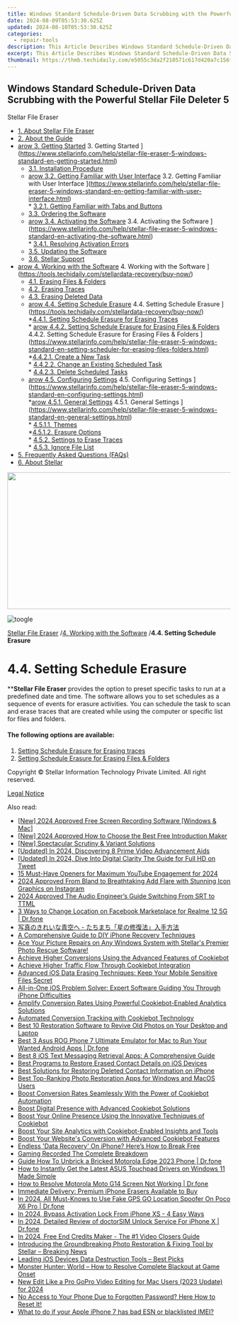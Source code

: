 ```yaml
---
title: Windows Standard Schedule-Driven Data Scrubbing with the Powerful Stellar File Deleter 5
date: 2024-08-09T05:53:30.625Z
updated: 2024-08-10T05:53:30.625Z
categories:
  - repair-tools
description: This Article Describes Windows Standard Schedule-Driven Data Scrubbing with the Powerful Stellar File Deleter 5
excerpt: This Article Describes Windows Standard Schedule-Driven Data Scrubbing with the Powerful Stellar File Deleter 5
thumbnail: https://thmb.techidaily.com/e5055c3da2f210571c617d420a7c156f394da05b547450d519d5355d85d7de7a.jpg
---
```


## Windows Standard Schedule-Driven Data Scrubbing with the Powerful Stellar File Deleter 5

Stellar File Eraser

* [1. About Stellar File Eraser](https://tools.techidaily.com/stellardata-recovery/buy-now/)
* [2. About the Guide](https://tools.techidaily.com/stellardata-recovery/buy-now/)
* [arow 3. Getting Started](https://www.stellarinfo.com/help/public/frontEnd/onlinehelp/images/arow.png) 3\. Getting Started ](https://www.stellarinfo.com/help/stellar-file-eraser-5-windows-standard-en-getting-started.html)  
  * [3.1. Installation Procedure](https://tools.techidaily.com/stellardata-recovery/buy-now/)  
  * [arow 3.2. Getting Familiar with User Interface](https://www.stellarinfo.com/help/public/frontEnd/onlinehelp/images/arow.png) 3.2\. Getting Familiar with User Interface ](https://www.stellarinfo.com/help/stellar-file-eraser-5-windows-standard-en-getting-familiar-with-user-interface.html)  
         * [3.2.1. Getting Familiar with Tabs and Buttons](https://tools.techidaily.com/stellardata-recovery/buy-now/)  
  * [3.3. Ordering the Software](https://tools.techidaily.com/stellardata-recovery/buy-now/)  
  * [arow 3.4. Activating the Software](https://www.stellarinfo.com/help/public/frontEnd/onlinehelp/images/arow.png) 3.4\. Activating the Software ](https://www.stellarinfo.com/help/stellar-file-eraser-5-windows-standard-en-activating-the-software.html)  
         * [3.4.1. Resolving Activation Errors](https://tools.techidaily.com/stellardata-recovery/buy-now/)  
  * [3.5. Updating the Software](https://tools.techidaily.com/stellardata-recovery/buy-now/)  
  * [3.6. Stellar Support](https://tools.techidaily.com/stellardata-recovery/buy-now/)
* [arow 4. Working with the Software](https://www.stellarinfo.com/help/public/frontEnd/onlinehelp/images/arow.png) 4\. Working with the Software ](https://tools.techidaily.com/stellardata-recovery/buy-now/)  
  * [4.1. Erasing Files & Folders](https://tools.techidaily.com/stellardata-recovery/buy-now/)  
  * [4.2. Erasing Traces](https://tools.techidaily.com/stellardata-recovery/buy-now/)  
  * [4.3. Erasing Deleted Data](https://tools.techidaily.com/stellardata-recovery/buy-now/)  
  * [arow 4.4. Setting Schedule Erasure](https://www.stellarinfo.com/help/public/frontEnd/onlinehelp/images/arow.png) 4.4\. Setting Schedule Erasure ](https://tools.techidaily.com/stellardata-recovery/buy-now/)  
         *[4.4.1. Setting Schedule Erasure for Erasing Traces](https://tools.techidaily.com/stellardata-recovery/buy-now/)  
         * [arow 4.4.2. Setting Schedule Erasure for Erasing Files & Folders](https://www.stellarinfo.com/help/public/frontEnd/onlinehelp/images/arow.png) 4.4.2\. Setting Schedule Erasure for Erasing Files & Folders ](https://www.stellarinfo.com/help/stellar-file-eraser-5-windows-standard-en-setting-scheduler-for-erasing-files-folders.html)  
                  *[4.4.2.1. Create a New Task](https://tools.techidaily.com/stellardata-recovery/buy-now/)  
                  * [4.4.2.2. Change an Existing Scheduled Task](https://tools.techidaily.com/stellardata-recovery/buy-now/)  
                  * [4.4.2.3. Delete Scheduled Tasks](https://tools.techidaily.com/stellardata-recovery/buy-now/)  
  * [arow 4.5. Configuring Settings](https://www.stellarinfo.com/help/public/frontEnd/onlinehelp/images/arow.png) 4.5\. Configuring Settings ](https://www.stellarinfo.com/help/stellar-file-eraser-5-windows-standard-en-configuring-settings.html)  
         *[arow 4.5.1. General Settings](https://www.stellarinfo.com/help/public/frontEnd/onlinehelp/images/arow.png) 4.5.1\. General Settings ](https://www.stellarinfo.com/help/stellar-file-eraser-5-windows-standard-en-general-settings.html)  
                  * [4.5.1.1. Themes](https://tools.techidaily.com/stellardata-recovery/buy-now/)  
                  *[4.5.1.2. Erasure Options](https://tools.techidaily.com/stellardata-recovery/buy-now/)  
         * [4.5.2. Settings to Erase Traces](https://tools.techidaily.com/stellardata-recovery/buy-now/)  
         * [4.5.3. Ignore File List](https://tools.techidaily.com/stellardata-recovery/buy-now/)
* [5. Frequently Asked Questions (FAQs)](https://www.stellarinfo.com/help/stellar-file-eraser-5-windows-standard-en-frequently-asked-questions-faqs.html)
* [6. About Stellar](https://tools.techidaily.com/stellardata-recovery/buy-now/)

<!-- affiliate ads begin -->
<a href="https://martinic.evyy.net/c/5597632/1422856/4482" target="_top" id="1422856"><img src="//a.impactradius-go.com/display-ad/4482-1422856" border="0" alt="" width="580" height="309"/></a>
<!-- affiliate ads end -->
![toogle](https://www.stellarinfo.com/help/public/frontEnd/onlinehelp/images/toogle.png)

[Stellar File Eraser](https://tools.techidaily.com/stellardata-recovery/buy-now/) /[4. Working with the Software](https://tools.techidaily.com/stellardata-recovery/buy-now/) /**4.4\. Setting Schedule Erasure**

# **4.4\. Setting Schedule Erasure**

****Stellar File Eraser**  provides the option to preset specific tasks to run at a predefined date and time. The software allows you to set schedules as a sequence of events for erasure activities. You can schedule the task to scan and erase traces that are created while using the computer or specific list for files and folders.

#### **The following options are available:**

1. [Setting Schedule Erasure for Erasing traces](https://united.elfm.net/zqobdx)
2. [Setting Schedule Erasure for Erasing Files & Folders](https://sentrypc.7eer.net/dkpkgn)

 Copyright © Stellar Information Technology Private Limited. All right reserved.

[Legal Notice](https://tools.techidaily.com/stellardata-recovery/buy-now/)

<ins class="adsbygoogle"
     style="display:block"
     data-ad-format="autorelaxed"
     data-ad-client="ca-pub-7571918770474297"
     data-ad-slot="1223367746"></ins>



<ins class="adsbygoogle"
     style="display:block"
     data-ad-client="ca-pub-7571918770474297"
     data-ad-slot="8358498916"
     data-ad-format="auto"
     data-full-width-responsive="true"></ins>



<span class="atpl-alsoreadstyle">Also read:</span>
<div><ul>
<li><a href="https://video-capture.techidaily.com/new-2024-approved-free-screen-recording-software-windows-and-mac/"><u>[New] 2024 Approved  Free Screen Recording Software [Windows & Mac]</u></a></li>
<li><a href="https://eaxpv-info.techidaily.com/new-2024-approved-how-to-choose-the-best-free-introduction-maker/"><u>[New] 2024 Approved  How to Choose the Best Free Introduction Maker</u></a></li>
<li><a href="https://extra-support.techidaily.com/new-spectacular-scrutiny-and-variant-solutions/"><u>[New] Spectacular Scrutiny & Variant Solutions</u></a></li>
<li><a href="https://facebook-video-footage.techidaily.com/updated-in-2024-discovering-8-prime-video-advancement-aids/"><u>[Updated] In 2024, Discovering 8 Prime Video Advancement Aids</u></a></li>
<li><a href="https://twitter-videos.techidaily.com/updated-in-2024-dive-into-digital-clarity-the-guide-for-full-hd-on-tweet/"><u>[Updated] In 2024, Dive Into Digital Clarity  The Guide for Full HD on Tweet</u></a></li>
<li><a href="https://youtube-zero.techidaily.com/st-have-openers-for-maximum-youtube-engagement-for-2024/"><u>15 Must-Have Openers for Maximum YouTube Engagement for 2024</u></a></li>
<li><a href="https://instagram-video-files.techidaily.com/2024-approved-from-bland-to-breathtaking-add-flare-with-stunning-icon-graphics-on-instagram/"><u>2024 Approved  From Bland to Breathtaking  Add Flare with Stunning Icon Graphics on Instagram</u></a></li>
<li><a href="https://fox-cloud.techidaily.com/2024-approved-the-audio-engineers-guide-switching-from-srt-to-ttml/"><u>2024 Approved  The Audio Engineer’s Guide  Switching From SRT to TTML</u></a></li>
<li><a href="https://location-fake.techidaily.com/3-ways-to-change-location-on-facebook-marketplace-for-realme-12-5g-drfone-by-drfone-virtual-android/"><u>3 Ways to Change Location on Facebook Marketplace for Realme 12 5G | Dr.fone</u></a></li>
<li><a href="https://data-safeguard.techidaily.com/5yaz55yf44gu44gn44km44ge44gq6z2s56m644g4ic0g44gf44gh44gplus44gh44cm5pif44gu5lplusu5b6p5rov44cn5ywl5oml5pa55rov/"><u>写真のきれいな青空へ - たちまち「星の修復法」入手方法</u></a></li>
<li><a href="https://data-safeguard.techidaily.com/a-comprehensive-guide-to-diy-iphone-recovery-techniques/"><u>A Comprehensive Guide to DIY iPhone Recovery Techniques</u></a></li>
<li><a href="https://data-safeguard.techidaily.com/1721268142514-ace-your-picture-repairs-on-any-windows-system-with-stellars-premier-photo-rescue-software/"><u>Ace Your Picture Repairs on Any Windows System with Stellar's Premier Photo Rescue Software!</u></a></li>
<li><a href="https://data-safeguard.techidaily.com/achieve-higher-conversions-using-the-advanced-features-of-cookiebot/"><u>Achieve Higher Conversions Using the Advanced Features of Cookiebot</u></a></li>
<li><a href="https://data-safeguard.techidaily.com/achieve-higher-traffic-flow-through-cookiebot-integration/"><u>Achieve Higher Traffic Flow Through Cookiebot Integration</u></a></li>
<li><a href="https://data-safeguard.techidaily.com/advanced-ios-data-erasing-techniques-keep-your-mobile-sensitive-files-secret/"><u>Advanced iOS Data Erasing Techniques: Keep Your Mobile Sensitive Files Secret</u></a></li>
<li><a href="https://data-safeguard.techidaily.com/all-in-one-ios-problem-solver-expert-software-guiding-you-through-iphone-difficulties/"><u>All-in-One iOS Problem Solver: Expert Software Guiding You Through iPhone Difficulties</u></a></li>
<li><a href="https://data-safeguard.techidaily.com/amplify-conversion-rates-using-powerful-cookiebot-enabled-analytics-solutions/"><u>Amplify Conversion Rates Using Powerful Cookiebot-Enabled Analytics Solutions</u></a></li>
<li><a href="https://data-safeguard.techidaily.com/automated-conversion-tracking-with-cookiebot-technology/"><u>Automated Conversion Tracking with Cookiebot Technology</u></a></li>
<li><a href="https://data-safeguard.techidaily.com/best-10-restoration-software-to-revive-old-photos-on-your-desktop-and-laptop/"><u>Best 10 Restoration Software to Revive Old Photos on Your Desktop and Laptop</u></a></li>
<li><a href="https://screen-mirror.techidaily.com/best-3-asus-rog-phone-7-ultimate-emulator-for-mac-to-run-your-wanted-android-apps-drfone-by-drfone-android/"><u>Best 3 Asus ROG Phone 7 Ultimate Emulator for Mac to Run Your Wanted Android Apps | Dr.fone</u></a></li>
<li><a href="https://data-safeguard.techidaily.com/best-8-ios-text-messaging-retrieval-apps-a-comprehensive-guide/"><u>Best 8 iOS Text Messaging Retrieval Apps: A Comprehensive Guide</u></a></li>
<li><a href="https://data-safeguard.techidaily.com/best-programs-to-restore-erased-contact-details-on-ios-devices/"><u>Best Programs to Restore Erased Contact Details on iOS Devices</u></a></li>
<li><a href="https://data-safeguard.techidaily.com/best-solutions-for-restoring-deleted-contact-information-on-iphone/"><u>Best Solutions for Restoring Deleted Contact Information on iPhone</u></a></li>
<li><a href="https://data-safeguard.techidaily.com/best-top-ranking-photo-restoration-apps-for-windows-and-macos-users/"><u>Best Top-Ranking Photo Restoration Apps for Windows and MacOS Users</u></a></li>
<li><a href="https://data-safeguard.techidaily.com/boost-conversion-rates-seamlessly-with-the-power-of-cookiebot-automation/"><u>Boost Conversion Rates Seamlessly With the Power of Cookiebot Automation</u></a></li>
<li><a href="https://data-safeguard.techidaily.com/boost-digital-presence-with-advanced-cookiebot-solutions/"><u>Boost Digital Presence with Advanced Cookiebot Solutions</u></a></li>
<li><a href="https://data-safeguard.techidaily.com/boost-your-online-presence-using-the-innovative-techniques-of-cookiebot/"><u>Boost Your Online Presence Using the Innovative Techniques of Cookiebot</u></a></li>
<li><a href="https://data-safeguard.techidaily.com/boost-your-site-analytics-with-cookiebot-enabled-insights-and-tools/"><u>Boost Your Site Analytics with Cookiebot-Enabled Insights and Tools</u></a></li>
<li><a href="https://data-safeguard.techidaily.com/boost-your-websites-conversion-with-advanced-cookiebot-features/"><u>Boost Your Website's Conversion with Advanced Cookiebot Features</u></a></li>
<li><a href="https://data-safeguard.techidaily.com/1721267429202-endless-data-recovery-on-iphone-heres-how-to-break-free/"><u>Endless 'Data Recovery' On iPhone? Here’s How to Break Free</u></a></li>
<li><a href="https://video-screen-grab.techidaily.com/gaming-recorded-the-complete-breakdown/"><u>Gaming Recorded  The Complete Breakdown</u></a></li>
<li><a href="https://change-location.techidaily.com/guide-how-to-unbrick-a-bricked-motorola-edge-2023-phone-drfone-by-drfone-fix-android-problems-fix-android-problems/"><u>Guide How To Unbrick a Bricked Motorola Edge 2023 Phone | Dr.fone</u></a></li>
<li><a href="https://win-dash.techidaily.com/how-to-instantly-get-the-latest-asus-touchpad-drivers-on-windows-11-made-simple/"><u>How to Instantly Get the Latest ASUS Touchpad Drivers on Windows 11 Made Simple</u></a></li>
<li><a href="https://howto.techidaily.com/how-to-resolve-motorola-moto-g14-screen-not-working-drfone-by-drfone-fix-android-problems-fix-android-problems/"><u>How to Resolve Motorola Moto G14 Screen Not Working | Dr.fone</u></a></li>
<li><a href="https://data-safeguard.techidaily.com/1721266283221-immediate-delivery-premium-iphone-erasers-available-to-buy/"><u>Immediate Delivery: Premium iPhone Erasers Available to Buy</u></a></li>
<li><a href="https://fake-location.techidaily.com/in-2024-all-must-knows-to-use-fake-gps-go-location-spoofer-on-poco-x6-pro-drfone-by-drfone-virtual-android/"><u>In 2024, All Must-Knows to Use Fake GPS GO Location Spoofer On Poco X6 Pro | Dr.fone</u></a></li>
<li><a href="https://activate-lock.techidaily.com/in-2024-bypass-activation-lock-from-iphone-xs-4-easy-ways-by-drfone-ios/"><u>In 2024, Bypass Activation Lock From iPhone XS - 4 Easy Ways</u></a></li>
<li><a href="https://iphone-unlock.techidaily.com/in-2024-detailed-review-of-doctorsim-unlock-service-for-iphone-x-drfone-by-drfone-ios/"><u>In 2024, Detailed Review of doctorSIM Unlock Service For iPhone X | Dr.fone</u></a></li>
<li><a href="https://youtube-help.techidaily.com/in-2024-free-end-credits-maker-the-1-video-closers-guide/"><u>In 2024, Free End Credits Maker - The #1 Video Closers Guide</u></a></li>
<li><a href="https://data-safeguard.techidaily.com/1721268101549-introducing-the-groundbreaking-photo-restoration-and-fixing-tool-by-stellar-breaking-news/"><u>Introducing the Groundbreaking Photo Restoration & Fixing Tool by Stellar – Breaking News</u></a></li>
<li><a href="https://data-safeguard.techidaily.com/1721266394720-leading-ios-devices-data-destruction-tools-best-picks/"><u>Leading iOS Devices Data Destruction Tools – Best Picks</u></a></li>
<li><a href="https://win-howtos.techidaily.com/monster-hunter-world-how-to-resolve-complete-blackout-at-game-onset/"><u>Monster Hunter: World – How to Resolve Complete Blackout at Game Onset</u></a></li>
<li><a href="https://ai-video-apps.techidaily.com/new-edit-like-a-pro-gopro-video-editing-for-mac-users-2023-update-for-2024/"><u>New Edit Like a Pro GoPro Video Editing for Mac Users (2023 Update) for 2024</u></a></li>
<li><a href="https://data-safeguard.techidaily.com/1721266352575-no-access-to-your-phone-due-to-forgotten-password-here-how-to-reset-it/"><u>No Access to Your Phone Due to Forgotten Password? Here How to Reset It!</u></a></li>
<li><a href="https://sim-unlock.techidaily.com/what-to-do-if-your-apple-iphone-7-has-bad-esn-or-blacklisted-imei-by-drfone-ios/"><u>What to do if your Apple iPhone 7 has bad ESN or blacklisted IMEI?</u></a></li>
</ul></div>
